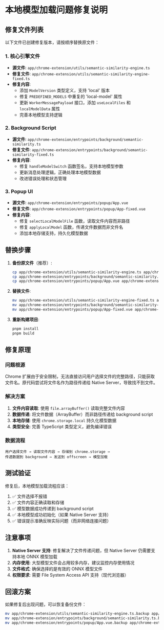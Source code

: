 # 本地模型加载问题修复说明

## 修复文件列表

以下文件已创建修复版本，请按顺序替换原文件：

### 1. 核心引擎文件
- **源文件**: `app/chrome-extension/utils/semantic-similarity-engine.ts`
- **修复文件**: `app/chrome-extension/utils/semantic-similarity-engine-fixed.ts`
- **修复内容**:
  - 添加 `ModelVersion` 类型定义，支持 'local' 版本
  - 修复 `PREDEFINED_MODELS` 中重复的 'local-model' 属性
  - 更新 `WorkerMessagePayload` 接口，添加 `useLocalFiles` 和 `localModelData` 属性
  - 完善本地模型支持逻辑

### 2. Background Script
- **源文件**: `app/chrome-extension/entrypoints/background/semantic-similarity.ts`
- **修复文件**: `app/chrome-extension/entrypoints/background/semantic-similarity-fixed.ts`
- **修复内容**:
  - 修复 `handleModelSwitch` 函数签名，支持本地模型参数
  - 更新消息处理逻辑，正确处理本地模型数据
  - 改进错误处理和状态管理

### 3. Popup UI
- **源文件**: `app/chrome-extension/entrypoints/popup/App.vue`
- **修复文件**: `app/chrome-extension/entrypoints/popup/App-fixed.vue`
- **修复内容**:
  - 修复 `selectLocalModelFile` 函数，读取文件内容而非路径
  - 修复 `applyLocalModel` 函数，传递文件数据而非文件名
  - 添加本地存储支持，持久化模型数据

## 替换步骤

1. **备份原文件**（推荐）:
   ```bash
   cp app/chrome-extension/utils/semantic-similarity-engine.ts app/chrome-extension/utils/semantic-similarity-engine.ts.backup
   cp app/chrome-extension/entrypoints/background/semantic-similarity.ts app/chrome-extension/entrypoints/background/semantic-similarity.ts.backup
   cp app/chrome-extension/entrypoints/popup/App.vue app/chrome-extension/entrypoints/popup/App.vue.backup
   ```

2. **替换文件**:
   ```bash
   mv app/chrome-extension/utils/semantic-similarity-engine-fixed.ts app/chrome-extension/utils/semantic-similarity-engine.ts
   mv app/chrome-extension/entrypoints/background/semantic-similarity-fixed.ts app/chrome-extension/entrypoints/background/semantic-similarity.ts
   mv app/chrome-extension/entrypoints/popup/App-fixed.vue app/chrome-extension/entrypoints/popup/App.vue
   ```

3. **重新构建项目**:
   ```bash
   pnpm install
   pnpm build
   ```

## 修复原理

### 问题根源
Chrome 扩展由于安全限制，无法直接访问用户选择文件的完整路径，只能获取文件名。原代码尝试将文件名作为路径传递给 Native Server，导致找不到文件。

### 解决方案
1. **文件内容读取**: 使用 `file.arrayBuffer()` 读取完整文件内容
2. **数据传递**: 将文件数据（ArrayBuffer）而非路径传递给 background script
3. **本地存储**: 使用 `chrome.storage.local` 持久化模型数据
4. **类型安全**: 完善 TypeScript 类型定义，避免编译错误

### 数据流程
```
用户选择文件 → 读取文件内容 → 存储到 chrome.storage → 
传递数据到 background → 发送到 offscreen → 模型加载
```

## 测试验证

修复后，本地模型加载流程应该：
1. ✅ 文件选择不报错
2. ✅ 文件内容正确读取和存储
3. ✅ 模型数据成功传递到 background script
4. ✅ 本地模型成功初始化（如果 Native Server 支持）
5. ✅ 错误提示准确反映实际问题（而非网络连接问题）

## 注意事项

1. **Native Server 支持**: 修复解决了文件传递问题，但 Native Server 仍需要支持本地 ONNX 模型加载
2. **内存使用**: 大型模型文件会占用较多内存，建议监控内存使用情况
3. **文件格式**: 确保选择的是有效的 ONNX 模型文件
4. **权限要求**: 需要 File System Access API 支持（现代浏览器）

## 回滚方案

如果修复后出现问题，可以恢复备份文件：
```bash
mv app/chrome-extension/utils/semantic-similarity-engine.ts.backup app/chrome-extension/utils/semantic-similarity-engine.ts
mv app/chrome-extension/entrypoints/background/semantic-similarity.ts.backup app/chrome-extension/entrypoints/background/semantic-similarity.ts
mv app/chrome-extension/entrypoints/popup/App.vue.backup app/chrome-extension/entrypoints/popup/App.vue